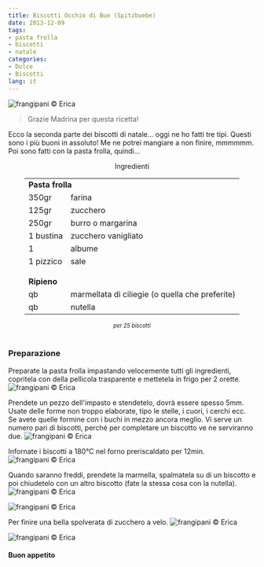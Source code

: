 ```yaml
---
title: Biscotti Occhio di Bue (Spitzbuebe)
date: 2013-12-09
tags:
- pasta frolla
- biscotti
- natale
categories:
- Dolce
- Biscotti
lang: it
---
```

![](header.jpg "frangipani © Erica")

> Grazie Madrina per questa ricetta!

Ecco la seconda parte dei biscotti di natale... oggi ne ho fatti tre tipi. Questi sono i più buoni in assoluto! Me ne potrei mangiare a non finire, mmmmmm. Poi sono fatti con la pasta frolla, quindi...

<div id="wrapper" style="text-align: center">
  <div id="yourdiv" style="display: inline-block;">
    <div class="ingredients">
      <div class="ingredients-title">Ingredienti</div>
      <table>
        <tbody>
          <tr>
            <td colspan="2"><b>Pasta frolla</b></td>
          </tr>
          <tr>
            <td>350gr</td>
            <td>farina</td>
          </tr>
          <tr>
            <td>125gr</td>
            <td>zucchero</td>
          </tr>
          <tr>
            <td>250gr</td>
            <td>burro o margarina</td>
          </tr>
          <tr>
            <td>1 bustina</td>
            <td>zucchero vanigliato</td>
          </tr>
          <tr>
            <td>1</td>
            <td>albume</td>
          </tr>
          <tr>
            <td>1 pizzico</td>
            <td>sale</td>
          </tr>
          <tr style="height: 15px;"></tr>
          <tr>          
            <td colspan="2"><b>Ripieno</b></td>
          </tr>
          <tr>
            <td>qb</td>
            <td>marmellata di ciliegie (o quella che preferite)</td>
          </tr>
          <tr>      
            <td>qb</td>
            <td>nutella</td>        
          </tr>
        </tbody>
      </table>
      <i class="pull-right" style="font-size: 80%;">per 25 biscotti</i>
      <br></br>
    </div>
  </div>
</div>


<h3>
  <font color="grey">
    <i class="fa fa-cogs"></i>
  </font> Preparazione
</h3>

Preparate la pasta frolla impastando velocemente tutti gli ingredienti, copritela con della pellicola trasparente e mettetela in frigo per 2 orette.
![](impasto.jpg "frangipani © Erica")

Prendete un pezzo dell'impasto e stendetelo, dovrà essere spesso 5mm. Usate delle forme non troppo elaborate, tipo le stelle, i cuori, i cerchi ecc. Se avete quelle formine con i buchi in mezzo ancora meglio. Vi serve un numero pari di biscotti, perché per completare un biscotto ve ne serviranno due.
![](mattarello.jpg "frangipani © Erica")

Infornate i biscotti a 180°C nel forno preriscaldato per 12min.
![](sfornati.jpg "frangipani © Erica")

Quando saranno freddi, prendete la marmella, spalmatela su di un biscotto e poi chiudetelo con un altro biscotto (fate la stessa cosa con la nutella).
![](riempirli.jpg "frangipani © Erica")

![](chiusi.jpg "frangipani © Erica")

Per finire una bella spolverata di zucchero a velo.
![](risultato1.jpg "frangipani © Erica")

![](risultato2.jpg "frangipani © Erica")

<h4>Buon appetito
  <font color="red">
    <i class="fa fa-smile-o"></i>
  </font>
</h4>